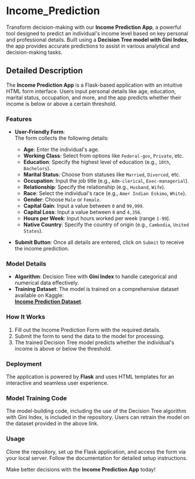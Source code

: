 # Income_Prediction  

Transform decision-making with our **Income Prediction App**, a powerful tool designed to predict an individual's income level based on key personal and professional details. Built using a **Decision Tree model with Gini Index**, the app provides accurate predictions to assist in various analytical and decision-making tasks.

## Detailed Description  

The **Income Prediction App** is a Flask-based application with an intuitive HTML form interface. Users input personal details like age, education, marital status, occupation, and more, and the app predicts whether their income is below or above a certain threshold.  

### Features  
- **User-Friendly Form**:  
  The form collects the following details:  
  - **Age**: Enter the individual's age.  
  - **Working Class**: Select from options like `Federal-gov`, `Private`, etc.  
  - **Education**: Specify the highest level of education (e.g., `10th`, `Bachelors`).  
  - **Marital Status**: Choose from statuses like `Married`, `Divorced`, etc.  
  - **Occupation**: Input the job title (e.g., `Adm-clerical`, `Exec-managerial`).  
  - **Relationship**: Specify the relationship (e.g., `Husband`, `Wife`).  
  - **Race**: Select the individual's race (e.g., `Amer Indian Eskimo`, `White`).  
  - **Gender**: Choose `Male` or `Female`.  
  - **Capital Gain**: Input a value between `0` and `99,999`.  
  - **Capital Loss**: Input a value between `0` and `4,356`.  
  - **Hours per Week**: Input hours worked per week (range `1-99`).  
  - **Native Country**: Specify the country of origin (e.g., `Cambodia`, `United States`).  

- **Submit Button**: Once all details are entered, click on `Submit` to receive the income prediction.  

### Model Details  
- **Algorithm**: Decision Tree with **Gini Index** to handle categorical and numerical data effectively.  
- **Training Dataset**: The model is trained on a comprehensive dataset available on Kaggle:  
  [**Income Prediction Dataset**](https://www.kaggle.com/datasets/sarimr/income-prediction-dataset).  

### How It Works  
1. Fill out the Income Prediction Form with the required details.  
2. Submit the form to send the data to the model for processing.  
3. The trained Decision Tree model predicts whether the individual's income is above or below the threshold.  

### Deployment  
The application is powered by **Flask** and uses HTML templates for an interactive and seamless user experience.  

### Model Training Code  
The model-building code, including the use of the Decision Tree algorithm with Gini Index, is included in the repository. Users can retrain the model on the dataset provided in the above link.  

### Usage  
Clone the repository, set up the Flask application, and access the form via your local server. Follow the documentation for detailed setup instructions.  

Make better decisions with the **Income Prediction App** today!  
